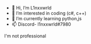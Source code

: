 - 👋 Hi, I’m L1nxxwrld
- 👀 I’m interested in coding (c#, c++)
- 🌱 I’m currently learning python,js
- 📫 Discord- l1nxxwrld#7980

I'm not professional
